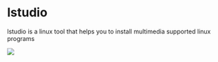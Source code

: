 # lstudio
lstudio is a linux tool that helps you to install multimedia supported linux programs

<img src="https://photos3.dropbox.com/t/2/AAC55gFJ28otst1OCPiCLCOgaxJj4qs8zeGvrdWvOrqJyw/12/498495592/png/32x32/1/_/1/2/Capture.PNG/EN-M84UEGK9VIAIoAg/BIcN5My98oRR56oe8Q8kB8Jg1uvlMx9Jc3N0qDxE2Pc?size=1024x768&size_mode=3">
